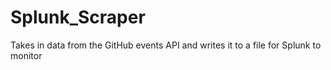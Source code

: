 # Splunk_Scraper
Takes in data from the GitHub events API and writes it to a file for Splunk to monitor
